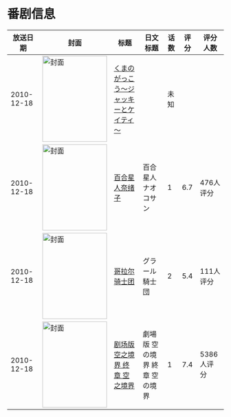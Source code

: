 # 番剧信息

|放送日期|封面|标题|日文标题|话数|评分|评分人数|
|---|---|---|---|---|---|---|
|2010-12-18|<img src="https://lain.bgm.tv/pic/cover/c/a3/20/484352_Y71q7.jpg" alt="封面" style="width:150px;height:200px;object-fit:cover;">|[くまのがっこう～ジャッキーとケイティ～](https://bangumi.tv/subject/484352)||未知|||
|2010-12-18|<img src="https://lain.bgm.tv/pic/cover/c/19/ae/10954_J2JSz.jpg" alt="封面" style="width:150px;height:200px;object-fit:cover;">|[百合星人奈绪子](https://bangumi.tv/subject/10954)|百合星人ナオコサン|1|6.7|476人评分|
|2010-12-18|<img src="https://lain.bgm.tv/pic/cover/c/6b/2f/10570_KHSsn.jpg" alt="封面" style="width:150px;height:200px;object-fit:cover;">|[哥拉尔骑士团](https://bangumi.tv/subject/10570)|グラール騎士団|2|5.4|111人评分|
|2010-12-18|<img src="https://lain.bgm.tv/pic/cover/c/1e/0b/11629_tGrDM.jpg" alt="封面" style="width:150px;height:200px;object-fit:cover;">|[剧场版 空之境界 终章 空之境界](https://bangumi.tv/subject/11629)|劇場版 空の境界 終章 空の境界|1|7.4|5386人评分|
